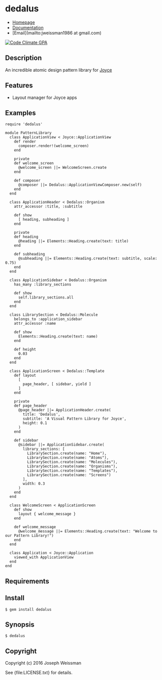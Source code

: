 # dedalus

* [Homepage](https://rubygems.org/gems/dedalus)
* [Documentation](http://rubydoc.info/gems/dedalus/frames)
* [Email](mailto:jweissman1986 at gmail.com)

[![Code Climate GPA](https://codeclimate.com/github//dedalus/badges/gpa.svg)](https://codeclimate.com/github//dedalus)

## Description

An incredible atomic design pattern library for [Joyce](https://github.com/deepcerulean/joyce)

## Features

  - Layout manager for Joyce apps

## Examples

    require 'dedalus'

    module PatternLibrary
      class ApplicationView < Joyce::ApplicationView
        def render
          composer.render!(welcome_screen)
        end

        private
        def welcome_screen
          @welcome_screen ||= WelcomeScreen.create
        end

        def composer
          @composer ||= Dedalus::ApplicationViewComposer.new(self)
        end
      end

      class ApplicationHeader < Dedalus::Organism
        attr_accessor :title, :subtitle

        def show
          [ heading, subheading ]
        end

        private
        def heading
          @heading ||= Elements::Heading.create(text: title)
        end

        def subheading
          @subheading ||= Elements::Heading.create(text: subtitle, scale: 0.75)
        end
      end

      class ApplicationSidebar < Dedalus::Organism
        has_many :library_sections

        def show
          self.library_sections.all
        end
      end

      class LibrarySection < Dedalus::Molecule
        belongs_to :application_sidebar
        attr_accessor :name

        def show
          Elements::Heading.create(text: name) 
        end

        def height
          0.03
        end
      end

      class ApplicationScreen < Dedalus::Template
        def layout
          [
            page_header, [ sidebar, yield ]
          ]
        end

        private
        def page_header
          @page_header ||= ApplicationHeader.create(
            title: 'Dedalus',
            subtitle: 'A Visual Pattern Library for Joyce',
            height: 0.1
          )
        end

        def sidebar
          @sidebar ||= ApplicationSidebar.create(
            library_sections: [
              LibrarySection.create(name: "Home"),
              LibrarySection.create(name: "Atoms"),
              LibrarySection.create(name: "Molecules"),
              LibrarySection.create(name: "Organisms"),
              LibrarySection.create(name: "Templates"),
              LibrarySection.create(name: "Screens")
            ],
            width: 0.3
          )
        end
      end

      class WelcomeScreen < ApplicationScreen
        def show
          layout { welcome_message }
        end

        def welcome_message
          @welcome_message ||= Elements::Heading.create(text: "Welcome to our Pattern Library!")
        end
      end

      class Application < Joyce::Application
        viewed_with ApplicationView
      end
    end

## Requirements

## Install

    $ gem install dedalus

## Synopsis

    $ dedalus

## Copyright

Copyright (c) 2016 Joseph Weissman

See {file:LICENSE.txt} for details.
